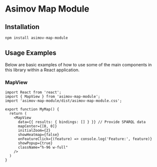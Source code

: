# Asimov Map Module

## Installation


```bash
npm install asimov-map-module
```

## Usage Examples

Below are basic examples of how to use some of the main components in this library within a React application.

### MapView

```tsx
import React from 'react';
import { MapView } from 'asimov-map-module';
import 'asimov-map-module/dist/asimov-map-module.css';

export function MyMap() {
  return (
    <MapView
      data={{ results: { bindings: [] } }} // Provide SPARQL data
      mapCenter={[0, 0]}
      initialZoom={2}
      showHeatmap={false}
      onFeatureClick={(feature) => console.log('Feature:', feature)}
      showPopup={true}
      className="h-96 w-full"
    />
  )
}
```
